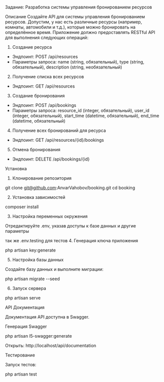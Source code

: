 Задание:
Разработка системы управления бронированием ресурсов

Описание
Создайте API для системы управления бронированием ресурсов. Допустим, у
нас есть различные ресурсы (например, комнаты, автомобили и т.д.), которые
можно бронировать на определённое время. Приложение должно
предоставлять RESTful API для выполнения следующих операций:
1. Создание ресурса
- Эндпоинт: POST /api/resources
- Параметры запроса: name (string, обязательный), type (string, обязательный),
  description (string, необязательный)
2. Получение списка всех ресурсов
- Эндпоинт: GET /api/resources
3. Создание бронирования
- Эндпоинт: POST /api/bookings
- Параметры запроса: resource_id (integer, обязательный), user_id (integer,
  обязательный), start_time (datetime, обязательный), end_time (datetime,
  обязательный)
4. Получение всех бронирований для ресурса
- Эндпоинт: GET /api/resources/{id}/bookings
5. Отмена бронирования
- Эндпоинт: DELETE /api/bookings/{id}

Установка

1. Клонирование репозитория

git clone git@github.com:AnvarVahobov/booking.git
cd booking

2. Установка зависимостей

composer install

3. Настройка переменных окружения

Отредактируйте .env, указав доступы к базе данных и другие параметры 

так же .env.testing для тестов
4. Генерация ключа приложения

php artisan key:generate

5. Настройка базы данных

Создайте базу данных и выполните миграции:

php artisan migrate --seed

6. Запуск сервера

php artisan serve

API Документация

Документация API доступна в Swagger.

Генерация Swagger

php artisan l5-swagger:generate

Открыть: http://localhost/api/documentation

Тестирование

Запуск тестов:

php artisan test



